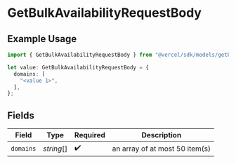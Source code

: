 # GetBulkAvailabilityRequestBody

## Example Usage

```typescript
import { GetBulkAvailabilityRequestBody } from "@vercel/sdk/models/getbulkavailabilityop.js";

let value: GetBulkAvailabilityRequestBody = {
  domains: [
    "<value 1>",
  ],
};
```

## Fields

| Field                          | Type                           | Required                       | Description                    |
| ------------------------------ | ------------------------------ | ------------------------------ | ------------------------------ |
| `domains`                      | *string*[]                     | :heavy_check_mark:             | an array of at most 50 item(s) |